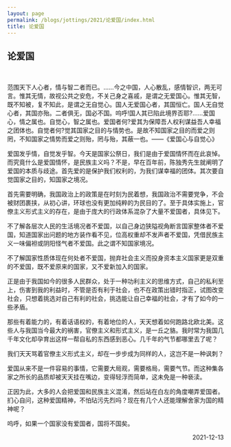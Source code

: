 ```yaml
---
layout: page
permalink: /blogs/jottings/2021/论爱国/index.html
title: 论爱国
---
```


## 论爱国
<br>

范围天下人心者，情与智二者而已。……今之中国，人心散乱，感情智识，两无可言。惟其无情，故视公共之安危，不关己身之喜戚，是谓之无爱国心。惟其无智，既不知被，复不知此，是谓之无自觉心。国人无爱国心者，其国恒亡。国人无自觉心者，其国亦殆。二者俱无，国必不国。呜呼!国人其已陷此境界否耶?……爱国心，情之属也。自觉心，智之属也。爱国者何?爱其为保障吾人权利谋益吾人幸福之团体也。自觉者何?觉其国家之目的与情势也。是故不知国家之目的而爱之则罔，不知国家之情势而爱之则殆，罔与殆，其蔽一也。——《爱国心与自觉心》

爱国发乎情，自觉发乎智。今天是国家公祭日，我们是由于爱国情怀而在此哀悼。而究竟什么是爱国情怀，是民族主义吗？不是，早在百年前，陈独秀先生就阐明了爱国的本质与歧途。首先爱的是保护我们权利的，为我们谋幸福的团体。其次要自觉国家之目的，知国家之境况。

首先需要明确，我国政治上的政策是在时刻为民着想，我国政治不需要党争，不会被财团裹挟，从初心讲，环球也没有更加纯粹的为民目的了。至于具体实施上，官僚主义形式主义的存在，是由于庞大的行政体系混杂了大量不爱国者，具体见下。

不了解各层次人民的生活境况者不爱国，以自己身边狭隘视角断言国家整体者不爱国，知道国家出问题的地方装作看不见，位高权重却不发声者不爱国，凭借民族主义一味偏袒或阴阳怪气者不爱国。此之谓不知国家境况。

不了解国家性质体现在何处者不爱国，抛弃社会主义而投身资本主义国家更是双重的不爱国，既不爱原来的国家，又不爱新加入的国家。

正是由于我国如今的很多人民群众，处于一种功利主义的思维方式，自己的私利至上，伤害到我的利益时，不管是否有利于社会，也不在政策出错时指正，试图改变社会，只想着挑选对自己有利的社会，挑选能让自己幸福的社会，才有了如今的一些矛盾。

那些有着能力的，有着话语权的，有着地位的人，天天想着如何跑路北欧北美。这些人与我国当今最大的祸害，官僚主义和形式主义，是一丘之貉。我时常为我国几千年文化却孕育出这样一帮自私的东西感到恶心。几千年的气节都哪里去了呢？

我们天天骂着官僚主义形式主义，却在一步步成为同样的人，这岂不是一种讽刺？

爱国从来不是一件容易的事情，它需要大局观，需要格局，需要气节。而这种集各家之所长的品质却被天天挂在嘴边，变得轻浮而简单，这未免是一种亵渎。

正因为此，大多的人会把爱国和民族主义混淆，然后站在白左的角度嘲弄爱国者。扪心自问，这种爱国精神，不怕玷污先烈吗？现在有几个人还能理解舍家为国的精神呢？

呜呼，如果一个国家没有爱国者，国将不国矣。

<p align="right">2021-12-13</p>
